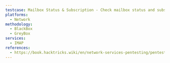 ```yaml
---
testcase: Mailbox Status & Subscription - Check mailbox status and subscribed folders with: A1 STATUS <mailbox> (MESSAGES UNSEEN RECENT), A1 LSUB "" *
platforms: 
  - Network
methodology: 
  - BlackBox
  - GreyBox
services:
  - IMAP
references:
  - https://book.hacktricks.wiki/en/network-services-pentesting/pentesting-imap.html
---
```


